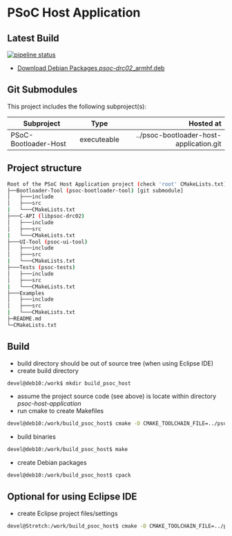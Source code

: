 # PSoC Host Application

## Latest Build

[![pipeline status](https://dhplgl01/sw0028/psoc-host-application/badges/drc02/pipeline.svg)](https://dhplgl01/sw0028/psoc-host-application/commits/drc02)

- [Download Debian Packages *psoc-drc02*_armhf.deb][ci-artifacts-build-armhf]

[ci-artifacts-build-armhf]: https://dhplgl01/sw0028/psoc-host-application/-/jobs/artifacts/drc02/download?job=build-psoc-host-application-arm32v7

## Git Submodules

This project includes the following subproject(s):

| Subproject           | Type           | Hosted at                               |
| -------------------- |:--------------:| ---------------------------------------:|
| PSoC-Bootloader-Host | executeable    | ../psoc-bootloader-host-application.git |


## Project structure
```bash
Root of the PSoC Host Application project (check 'root' CMakeLists.txt)
├──Bootloader-Tool (psoc-bootloader-tool) [git submodule]
│   ├───include
│   ├───src
|   └───CMakeLists.txt
├───C-API (libpsoc-drc02)
│   ├───include
│   ├───src
|   └───CMakeLists.txt
├───UI-Tool (psoc-ui-tool)
│   ├───include
│   ├───src
|   └───CMakeLists.txt
├───Tests (psoc-tests)
│   ├───include
│   ├───src
|   └───CMakeLists.txt
├───Examples
│   ├───include
│   ├───src
|   └───CMakeLists.txt
├─README.md
└─CMakeLists.txt
```

## Build

* build directory should be out of source tree (when using Eclipse IDE)
* create build directory
```bash
devel@deb10:/work$ mkdir build_psoc_host
```
* assume the project source code (see above) is locate within directory _psoc-host-application_
* run cmake to create Makefiles
```bash
devel@deb10:/work/build_psoc_host$ cmake -D CMAKE_TOOLCHAIN_FILE=../psoc-host-application/arm-linux-gnueabihf-toolchain.CMakeCross.txt CMakeLists.txt ../psoc-host-application/
```
* build binaries
```bash
devel@deb10:/work/build_psoc_host$ make
```

* create Debian packages
```bash
devel@deb10:/work/build_psoc_host$ cpack
```

## Optional for using Eclipse IDE

* create Eclipse project files/settings
```bash
devel@Stretch:/work/build_psoc_host$ cmake -D CMAKE_TOOLCHAIN_FILE=../psoc-host-application/arm-linux-gnueabihf-toolchain.CMakeCross.txt CMakeLists.txt -G "Eclipse CDT4 - Unix Makefiles" ../psoc-host-application/
```
